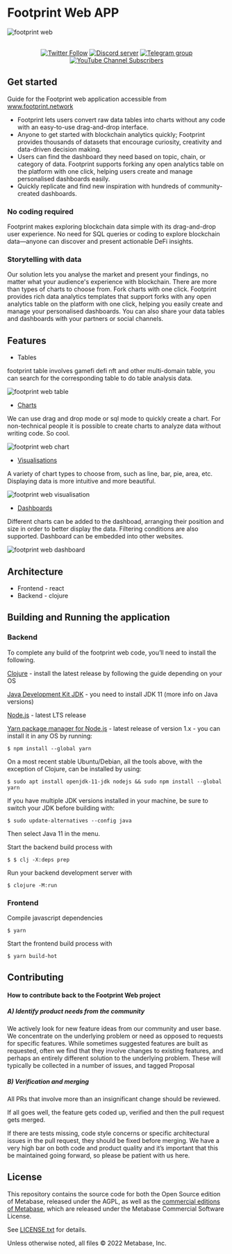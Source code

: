 # Footprint Web APP

![footprint web](https://static.footprint.network/github/footprint-web-index.png)

<div align="center">
    <p>
    <br />
    <a href="https://twitter.com/Footprint_Data"><img alt="Twitter Follow" src="https://img.shields.io/twitter/follow/Footprint_Data?label=Follow"></a>
    <a href="https://discord.gg/3HYaR6USM7"><img src="https://img.shields.io/discord/864829036294307881?color=5865F2&logo=discord&logoColor=white&label=discord" alt="Discord server" /></a>
    <a href="https://t.me/joinchat/4-ocuURAr2thODFh"><img src="https://img.shields.io/badge/telegram-blue?color=blue&logo=telegram&logoColor=white" alt="Telegram group" /></a>
    <a href="https://www.youtube.com/c/FootprintAnalytics"><img alt="YouTube Channel Subscribers" src="https://img.shields.io/youtube/channel/subscribers/UCKwZbKyuhWveetGhZcNtSTg?style=social"></a>
  </p>
</div>

## Get started

Guide for the Footprint web application accessible from www.footprint.network

* Footprint lets users convert raw data tables into charts without any code with an easy-to-use drag-and-drop interface.
* Anyone to get started with blockchain analytics quickly; Footprint provides thousands of datasets that encourage curiosity, creativity and data-driven decision making.
* Users can find the dashboard they need based on topic, chain, or category of data. Footprint supports forking any open analytics table on the platform with one click, helping users create and manage personalised dashboards easily.
* Quickly replicate and find new inspiration with hundreds of community-created dashboards.

### No coding required

Footprint makes exploring blockchain data simple with its drag-and-drop user experience. No need for SQL queries or coding to explore blockchain data—anyone can discover and present actionable DeFi insights.

### Storytelling with data

Our solution lets you analyse the market and present your findings, no matter what your audience's experience with blockchain. There are more than types of charts to choose from. Fork charts with one click. Footprint provides rich data analytics templates that support forks with any open analytics table on the platform with one click, helping you easily create and manage your personalised dashboards. You can also share your data tables and dashboards with your partners or social channels.



## Features
* Tables

footprint table involves gamefi defi nft and other multi-domain table, you can search for the corresponding table to do table analysis data.

![footprint web table](https://static.footprint.network/github/footprint-web-table.png)
* [Charts](https://docs.footprint.network/docs/charts)

We can use drag and drop mode or sql mode to quickly create a chart. For non-technical people it is possible to create charts to analyze data without writing code. So cool.

![footprint web chart](https://static.footprint.network/github/footprint-web-chart.png)
* [Visualisations](https://docs.footprint.network/docs/visualisations)

A variety of chart types to choose from, such as line, bar, pie, area, etc. Displaying data is more intuitive and more beautiful.

![footprint web visualisation](https://static.footprint.network/github/footprint-web-visualisation.png)
* [Dashboards](https://docs.footprint.network/docs/create)

Different charts can be added to the dashboad, arranging their position and size in order to better display the data. Filtering conditions are also supported. Dashboard can be embedded into other websites.

![footprint web dashboard](https://static.footprint.network/github/footprint-web-dashboard.png)


## Architecture
- Frontend - react
- Backend - clojure

## Building and Running the application

### Backend

To complete any build of the footprint web code, you’ll need to install the following.

[Clojure](https://clojure.org) - install the latest release by following the guide depending on your OS

[Java Development Kit JDK](https://adoptopenjdk.net/releases.html) - you need to install JDK 11 (more info on Java versions)

[Node.js](http://nodejs.org/) - latest LTS release

[Yarn package manager for Node.js](https://yarnpkg.com/) - latest release of version 1.x - you can install it in any OS by running:

```
$ npm install --global yarn
``` 
    
On a most recent stable Ubuntu/Debian, all the tools above, with the exception of Clojure, can be installed by using:

```
$ sudo apt install openjdk-11-jdk nodejs && sudo npm install --global yarn
``` 
    
If you have multiple JDK versions installed in your machine, be sure to switch your JDK before building with:

```
$ sudo update-alternatives --config java
```    
    
Then select Java 11 in the menu.

Start the backend build process with

```
$ $ clj -X:deps prep
```

Run your backend development server with

```
$ clojure -M:run
```

### Frontend

Compile javascript dependencies

```
$ yarn
```

Start the frontend build process with

```
$ yarn build-hot
```

## Contributing

#### How to contribute back to the Footprint Web project

##### A) Identify product needs from the community

We actively look for new feature ideas from our community and user base. We concentrate on the underlying problem or need as opposed to requests for specific features. While sometimes suggested features are built as requested, often we find that they involve changes to existing features, and perhaps an entirely different solution to the underlying problem. These will typically be collected in a number of issues, and tagged Proposal

##### B) Verification and merging

All PRs that involve more than an insignificant change should be reviewed.

If all goes well, the feature gets coded up, verified and then the pull request gets merged.

If there are tests missing, code style concerns or specific architectural issues in the pull request, they should be fixed before merging. We have a very high bar on both code and product quality and it’s important that this be maintained going forward, so please be patient with us here.

## License

This repository contains the source code for both the Open Source edition of Metabase, released under the AGPL, as well as the [commercial editions of Metabase](https://www.metabase.com/pricing), which are released under the Metabase Commercial Software License.

See [LICENSE.txt](./LICENSE.txt) for details.

Unless otherwise noted, all files © 2022 Metabase, Inc.

